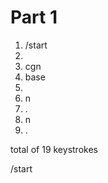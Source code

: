 # Part 1 #
1. /start
2. <enter>
3. cgn
4. base
5. <escape>
6. n
7. .
8. n
9. .
  
total of 19 keystrokes

/start
